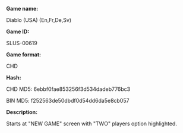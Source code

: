 **Game name:**

Diablo (USA) (En,Fr,De,Sv)

**Game ID:**

SLUS-00619

**Game format:**

CHD

**Hash:**

CHD MD5: 6ebbf0fae853256f3d534dadeb776bc3

BIN MD5: f252563de50dbdf0d54dd6da5e8cb057

**Description:**

Starts at "NEW GAME" screen with "TWO" players option highlighted. 